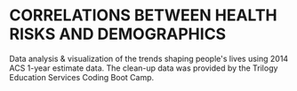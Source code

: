 # CORRELATIONS BETWEEN HEALTH RISKS AND DEMOGRAPHICS
Data analysis &amp; visualization of the trends shaping people's lives using 2014 ACS 1-year estimate data. The clean-up data was provided by the Trilogy Education Services Coding Boot Camp.
